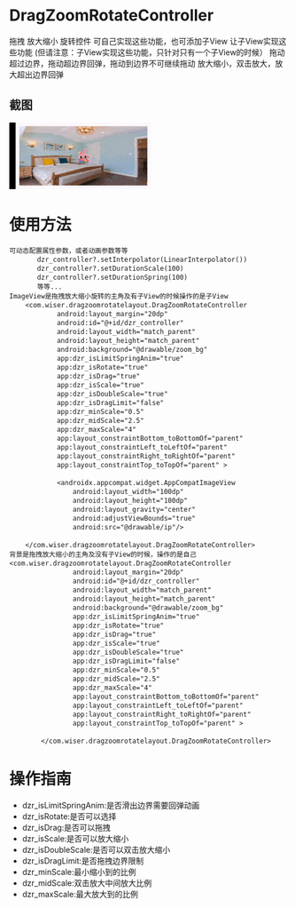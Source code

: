 # DragZoomRotateController
拖拽 放大缩小 旋转控件 可自己实现这些功能，也可添加子View 让子View实现这些功能 (但请注意：子View实现这些功能，只针对只有一个子View的时候） 拖动超过边界，拖动超边界回弹，拖动到边界不可继续拖动 放大缩小，双击放大，放大超出边界回弹

## 截图
![images](https://github.com/Wiser-Wong/DragZoomRotateController/blob/main/images/zoom.gif)

# 使用方法
    可动态配置属性参数，或者动画参数等等
           dzr_controller?.setInterpolator(LinearInterpolator())
           dzr_controller?.setDurationScale(100)
           dzr_controller?.setDurationSpring(100) 
           等等...
    ImageView是拖拽放大缩小旋转的主角及有子View的时候操作的是子View
        <com.wiser.dragzoomrotatelayout.DragZoomRotateController
                android:layout_margin="20dp"
                android:id="@+id/dzr_controller"
                android:layout_width="match_parent"
                android:layout_height="match_parent"
                android:background="@drawable/zoom_bg"
                app:dzr_isLimitSpringAnim="true"
                app:dzr_isRotate="true"
                app:dzr_isDrag="true"
                app:dzr_isScale="true"
                app:dzr_isDoubleScale="true"
                app:dzr_isDragLimit="false"
                app:dzr_minScale="0.5"
                app:dzr_midScale="2.5"
                app:dzr_maxScale="4"
                app:layout_constraintBottom_toBottomOf="parent"
                app:layout_constraintLeft_toLeftOf="parent"
                app:layout_constraintRight_toRightOf="parent"
                app:layout_constraintTop_toTopOf="parent" >
        
                <androidx.appcompat.widget.AppCompatImageView
                    android:layout_width="100dp"
                    android:layout_height="100dp"
                    android:layout_gravity="center"
                    android:adjustViewBounds="true"
                    android:src="@drawable/ip"/>
        
        </com.wiser.dragzoomrotatelayout.DragZoomRotateController>
    背景是拖拽放大缩小的主角及没有子View的时候，操作的是自己
    <com.wiser.dragzoomrotatelayout.DragZoomRotateController
                    android:layout_margin="20dp"
                    android:id="@+id/dzr_controller"
                    android:layout_width="match_parent"
                    android:layout_height="match_parent"
                    android:background="@drawable/zoom_bg"
                    app:dzr_isLimitSpringAnim="true"
                    app:dzr_isRotate="true"
                    app:dzr_isDrag="true"
                    app:dzr_isScale="true"
                    app:dzr_isDoubleScale="true"
                    app:dzr_isDragLimit="false"
                    app:dzr_minScale="0.5"
                    app:dzr_midScale="2.5"
                    app:dzr_maxScale="4"
                    app:layout_constraintBottom_toBottomOf="parent"
                    app:layout_constraintLeft_toLeftOf="parent"
                    app:layout_constraintRight_toRightOf="parent"
                    app:layout_constraintTop_toTopOf="parent" >
            
            </com.wiser.dragzoomrotatelayout.DragZoomRotateController>

# 操作指南
* dzr_isLimitSpringAnim:是否滑出边界需要回弹动画
* dzr_isRotate:是否可以选择
* dzr_isDrag:是否可以拖拽
* dzr_isScale:是否可以放大缩小
* dzr_isDoubleScale:是否可以双击放大缩小
* dzr_isDragLimit:是否拖拽边界限制
* dzr_minScale:最小缩小到的比例
* dzr_midScale:双击放大中间放大比例
* dzr_maxScale:最大放大到的比例

